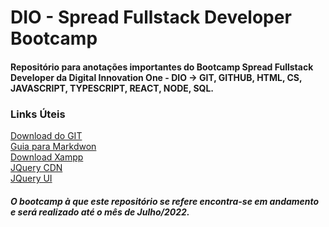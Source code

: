 # DIO - Spread Fullstack Developer Bootcamp
#### Repositório para anotações importantes do Bootcamp Spread Fullstack Developer da Digital Innovation One - DIO -> GIT, GITHUB, HTML, CS, JAVASCRIPT, TYPESCRIPT, REACT, NODE, SQL.

### Links Úteis
[Download do GIT](https://git-scm.com/)
<br>
[Guia para Markdwon](https://www.markdownguide.org/)
<br>
[Download Xampp](https://www.apachefriends.org/pt_br/index.html)
<br>
[JQuery CDN](https://releases.jquery.com/)
<br>
[JQuery UI](https://jqueryui.com/)

##### O bootcamp à que este repositório se refere encontra-se em andamento e será realizado até o mês de Julho/2022.
